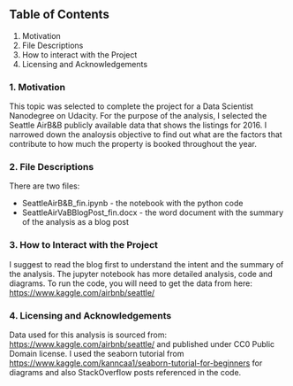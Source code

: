 
## Table of Contents

1. Motivation
2. File Descriptions
3. How to interact with the Project
4. Licensing and Acknowledgements

### 1. Motivation
This topic was selected to complete the project for a Data Scientist Nanodegree on Udacity. For the purpose of the analysis, I selected the Seattle AirB&B publicly available data that shows the listings for 2016. I narrowed down the analoysis objective to find out what are the factors that contribute to how much the property is booked throughout the year.

### 2. File Descriptions
There are two files:
- SeattleAirB&B_fin.ipynb - the notebook with the python code 
- SeattleAirVaBBlogPost_fin.docx - the word document with the summary of the analysis as a blog post

### 3. How to Interact with the Project
I suggest to read the blog first to understand the intent and the summary of the analysis. The jupyter notebook has more detailed analysis, code and diagrams. To run the code, you will need to get the data from here: https://www.kaggle.com/airbnb/seattle/

### 4. Licensing and Acknowledgements

Data used for this analysis is sourced from: https://www.kaggle.com/airbnb/seattle/ and published under CC0 Public Domain license. I used the seaborn tutorial from https://www.kaggle.com/kanncaa1/seaborn-tutorial-for-beginners for diagrams and also StackOverflow posts referenced in the code.

